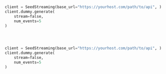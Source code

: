 ```python


client = SeedStreaming(base_url="https://yourhost.com/path/to/api", )        
client.dummy.generate(
	stream=false,
	num_events=5
)
 
```                        


```python


client = SeedStreaming(base_url="https://yourhost.com/path/to/api", )        
client.dummy.generate(
	stream=false,
	num_events=5
)
 
```                        


